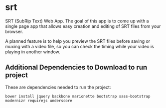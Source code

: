 srt
===

SRT (SubRip Text) Web App. The goal of this app is to come up with a
single page app that allows easy creation and editing of SRT files from
your browser.

A planned feature is to help you preview the SRT files before saving or
muxing with a video file, so you can check the timing while your video
is playing in another window.

Additional Dependencies to Download to run project
-----------------------------------------------------

These are dependencies needed to run the project:

	bower install jquery backbone marionette bootstrap sass-bootstrap modernizr requirejs underscore


